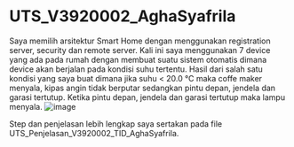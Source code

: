# UTS_V3920002_AghaSyafrila 
Saya memilih arsitektur Smart Home dengan menggunakan registration server, security dan remote server. Kali ini saya menggunakan 7 device yang ada pada rumah dengan membuat suatu sistem otomatis dimana device akan berjalan pada kondisi suhu tertentu. 
Hasil dari salah satu kondisi yang saya buat dimana jika suhu < 20.0 °C maka coffe maker menyala, kipas angin tidak berputar sedangkan pintu depan, jendela dan garasi tertutup. Ketika pintu depan, jendela dan garasi tertutup maka lampu menyala.
![image](https://user-images.githubusercontent.com/89903725/137624243-12fdbcdb-261d-4ce7-8eb7-19de53e09c6e.png)

Step dan penjelasan lebih lengkap saya sertakan pada file UTS_Penjelasan_V3920002_TID_AghaSyafrila.
